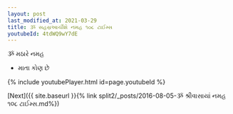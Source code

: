 ```yaml
---
layout: post
last_modified_at: 2021-03-29
title: ૐ સહસ્રઆર્ચીશે નમહ ૧૦૮ ટાઈમ્સ
youtubeId: 4tdWQ9wY7dE
---
```

 
 
 ૐ મઠારે નમહ  
 
 -  માતા કોણ છે 
 
  
 
  
 
 
 
 
 
 


{% include youtubePlayer.html id=page.youtubeId %}
 
[Next]({{ site.baseurl }}{% link  split2/_posts/2016-08-05-ૐ શ્રીવાસાયાં નમહ ૧૦૮ ટાઈમ્સ.md%})
 
